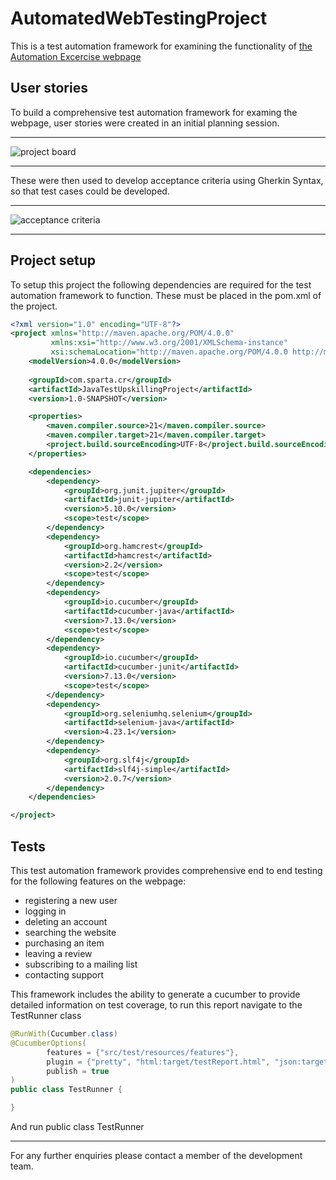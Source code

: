 # AutomatedWebTestingProject

This is a test automation framework for examining the functionality of [the Automation Excercise webpage](https://automationexercise.com/)

## User stories
To build a comprehensive test automation framework for examing the webpage, user stories were created in an initial planning session.

---

<img src="https://i.imgur.com/ncOP7yF.png" alt="project board">

---

These were then used to develop acceptance criteria using Gherkin Syntax, so that test cases could be developed.

---

<img src= "https://i.imgur.com/wj5G8Ij.png" alt="acceptance criteria">

---

## Project setup 

To setup this project the following dependencies are required for the test automation framework to function. These must be placed in the pom.xml of the project.

```xml
<?xml version="1.0" encoding="UTF-8"?>
<project xmlns="http://maven.apache.org/POM/4.0.0"
         xmlns:xsi="http://www.w3.org/2001/XMLSchema-instance"
         xsi:schemaLocation="http://maven.apache.org/POM/4.0.0 http://maven.apache.org/xsd/maven-4.0.0.xsd">
    <modelVersion>4.0.0</modelVersion>
    
    <groupId>com.sparta.cr</groupId>
    <artifactId>JavaTestUpskillingProject</artifactId>
    <version>1.0-SNAPSHOT</version>

    <properties>
        <maven.compiler.source>21</maven.compiler.source>
        <maven.compiler.target>21</maven.compiler.target>
        <project.build.sourceEncoding>UTF-8</project.build.sourceEncoding>
    </properties>

    <dependencies>
        <dependency>
            <groupId>org.junit.jupiter</groupId>
            <artifactId>junit-jupiter</artifactId>
            <version>5.10.0</version>
            <scope>test</scope>
        </dependency>
        <dependency>
            <groupId>org.hamcrest</groupId>
            <artifactId>hamcrest</artifactId>
            <version>2.2</version>
            <scope>test</scope>
        </dependency>
        <dependency>
            <groupId>io.cucumber</groupId>
            <artifactId>cucumber-java</artifactId>
            <version>7.13.0</version>
            <scope>test</scope>
        </dependency>
        <dependency>
            <groupId>io.cucumber</groupId>
            <artifactId>cucumber-junit</artifactId>
            <version>7.13.0</version>
            <scope>test</scope>
        </dependency>
        <dependency>
            <groupId>org.seleniumhq.selenium</groupId>
            <artifactId>selenium-java</artifactId>
            <version>4.23.1</version>
        </dependency>
        <dependency>
            <groupId>org.slf4j</groupId>
            <artifactId>slf4j-simple</artifactId>
            <version>2.0.7</version>
        </dependency>
    </dependencies>

</project>
```

## Tests
This test automation framework provides comprehensive end to end testing for the following features on the webpage:
  - registering a new user
  - logging in
  - deleting an account
  - searching the website
  - purchasing an item
  - leaving a review
  - subscribing to a mailing list
  - contacting support

This framework includes the ability to generate a cucumber to provide detailed information on test coverage, to run this report navigate to the TestRunner class 
```java
@RunWith(Cucumber.class)
@CucumberOptions(
        features = {"src/test/resources/features"},
        plugin = {"pretty", "html:target/testReport.html", "json:target/jsonReport.json"},
        publish = true
)
public class TestRunner {

}
```
And run public class TestRunner

---

For any further enquiries please contact a member of the development team.



